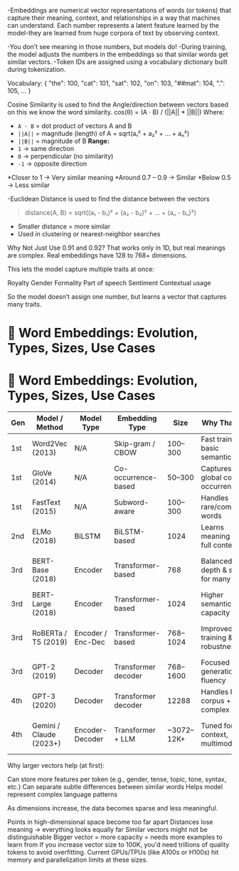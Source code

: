 -Embeddings are numerical vector representations of words (or tokens) that capture their meaning, context, and relationships in a way that machines can understand.
Each number represents a latent feature learned by the model-they are learned from huge corpora of text by observing context.

-You don’t see meaning in those numbers, but models do!
-During training, the model adjusts the numbers in the embeddings so that similar words get similar vectors.
-Token IDs are assigned using a vocabulary dictionary built during tokenization.

Vocabulary:
{
  "the": 100,
  "cat": 101,
  "sat": 102,
  "on": 103,
  "##mat": 104,
  ".": 105,
  ...
}

Cosine Similarity is used to find the Angle/direction between vectors based on this we know the word similarity.
 cos(θ) = (A · B) / (||A|| * ||B||)
 Where:
- `A · B` = dot product of vectors A and B
- `||A||` = magnitude (length) of A = sqrt(a₁² + a₂² + ... + aₙ²)
- `||B||` = magnitude of B
**Range:**
- `1` → same direction
- `0` → perpendicular (no similarity)
- `-1` → opposite direction

*Closer to 1 → Very similar meaning
*Around 0.7 – 0.9 → Similar
*Below 0.5 → Less similar

-Euclidean Distance is used to find the distance between the vectors 

>distance(A, B) = sqrt((a₁ - b₁)² + (a₂ - b₂)² + ... + (aₙ - bₙ)²)

- Smaller distance = more similar
- Used in clustering or nearest-neighbor searches

Why Not Just Use 0.91 and 0.92?
That works only in 1D, but real meanings are complex.
Real embeddings have 128 to 768+ dimensions.

This lets the model capture multiple traits at once:

Royalty
Gender
Formality
Part of speech
Sentiment
Contextual usage

So the model doesn’t assign one number, but learns a vector that captures many traits.


# 🧠 Word Embeddings: Evolution, Types, Sizes, Use Cases

# 🧠 Word Embeddings: Evolution, Types, Sizes, Use Cases

| Gen | Model / Method         | Model Type        | Embedding Type      | Size        | Why That Size                         | Notes                                 |
|-----|-------------------------|-------------------|----------------------|-------------|----------------------------------------|---------------------------------------|
| 1st | Word2Vec (2013)        | N/A               | Skip-gram / CBOW     | 100–300     | Fast training, basic semantics         | Good for small-scale NLP              |
| 1st | GloVe (2014)           | N/A               | Co-occurrence-based  | 50–300      | Captures global co-occurrence          | Pretrained embeddings                 |
| 1st | FastText (2015)        | N/A               | Subword-aware        | 100–300     | Handles rare/compound words            | Useful for morph-rich languages       |
| 2nd | ELMo (2018)            | BiLSTM            | BiLSTM-based         | 1024        | Learns meaning from full context       | First contextual embedding            |
| 3rd | BERT-Base (2018)       | Encoder           | Transformer-based    | 768         | Balanced depth & speed for many tasks  | Most popular encoder model            |
| 3rd | BERT-Large (2018)      | Encoder           | Transformer-based    | 1024        | Higher semantic capacity               | Better on complex NLP tasks           |
| 3rd | RoBERTa / T5 (2019)    | Encoder / Enc-Dec | Transformer-based    | 768–1024    | Improved training & robustness         | T5 = text-to-text; RoBERTa = robust   |
| 3rd | GPT-2 (2019)           | Decoder           | Transformer decoder  | 768–1600    | Focused on generation & fluency        | GPT-2 Medium uses 1024                |
| 4th | GPT-3 (2020)           | Decoder           | Transformer decoder  | 12288       | Handles huge corpus + complex logic    | Powers ChatGPT, Codex, etc.           |
| 4th | Gemini / Claude (2023+)| Encoder-Decoder   | Transformer + LLM    | ~3072–12K+  | Tuned for long context, multimodal     | Proprietary models (Google, Anthropic)|



Why larger vectors help (at first):

Can store more features per token (e.g., gender, tense, topic, tone, syntax, etc.)
Can separate subtle differences between similar words
Helps model represent complex language patterns

As dimensions increase, the data becomes sparse and less meaningful.

Points in high-dimensional space become too far apart
Distances lose meaning → everything looks equally far
Similar vectors might not be distinguishable
Bigger vector = more capacity = needs more examples to learn from
If you increase vector size to 100K, you'd need trillions of quality tokens to avoid overfitting.
Current GPUs/TPUs (like A100s or H100s) hit memory and parallelization limits at these sizes.



